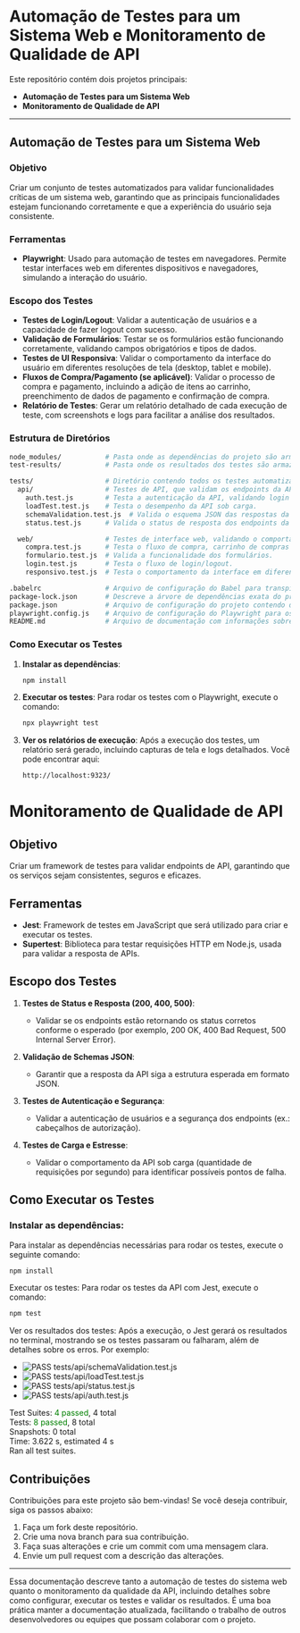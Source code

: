 # Automação de Testes para um Sistema Web e Monitoramento de Qualidade de API

Este repositório contém dois projetos principais:

- **Automação de Testes para um Sistema Web**
- **Monitoramento de Qualidade de API**

---

## Automação de Testes para um Sistema Web

### Objetivo
Criar um conjunto de testes automatizados para validar funcionalidades críticas de um sistema web, garantindo que as principais funcionalidades estejam funcionando corretamente e que a experiência do usuário seja consistente.

### Ferramentas
- **Playwright**: Usado para automação de testes em navegadores. Permite testar interfaces web em diferentes dispositivos e navegadores, simulando a interação do usuário.

### Escopo dos Testes
- **Testes de Login/Logout**: Validar a autenticação de usuários e a capacidade de fazer logout com sucesso.
- **Validação de Formulários**: Testar se os formulários estão funcionando corretamente, validando campos obrigatórios e tipos de dados.
- **Testes de UI Responsiva**: Validar o comportamento da interface do usuário em diferentes resoluções de tela (desktop, tablet e mobile).
- **Fluxos de Compra/Pagamento (se aplicável)**: Validar o processo de compra e pagamento, incluindo a adição de itens ao carrinho, preenchimento de dados de pagamento e confirmação de compra.
- **Relatório de Testes**: Gerar um relatório detalhado de cada execução de teste, com screenshots e logs para facilitar a análise dos resultados.

### Estrutura de Diretórios
```bash
node_modules/           # Pasta onde as dependências do projeto são armazenadas.
test-results/           # Pasta onde os resultados dos testes são armazenados.

tests/                  # Diretório contendo todos os testes automatizados do projeto.
  api/                  # Testes de API, que validam os endpoints da API.
    auth.test.js        # Testa a autenticação da API, validando login e autenticação.
    loadTest.test.js    # Testa o desempenho da API sob carga.
    schemaValidation.test.js  # Valida o esquema JSON das respostas da API.
    status.test.js      # Valida o status de resposta dos endpoints da API.

  web/                  # Testes de interface web, validando o comportamento das páginas.
    compra.test.js      # Testa o fluxo de compra, carrinho de compras e pagamento.
    formulario.test.js  # Valida a funcionalidade dos formulários.
    login.test.js       # Testa o fluxo de login/logout.
    responsivo.test.js  # Testa o comportamento da interface em diferentes resoluções de tela.

.babelrc                # Arquivo de configuração do Babel para transpilar o código JavaScript.
package-lock.json       # Descreve a árvore de dependências exata do projeto.
package.json            # Arquivo de configuração do projeto contendo dependências e scripts.
playwright.config.js    # Arquivo de configuração do Playwright para os testes de interface.
README.md               # Arquivo de documentação com informações sobre o projeto e como usá-lo.
```
### Como Executar os Testes

1. **Instalar as dependências**:

    ```bash
    npm install
    ```

2. **Executar os testes**: Para rodar os testes com o Playwright, execute o comando:

    ```bash
    npx playwright test
    ```

3. **Ver os relatórios de execução**: Após a execução dos testes, um relatório será gerado, incluindo capturas de tela e logs detalhados. Você pode encontrar aqui:
    ```bash
    http://localhost:9323/
    ```

# Monitoramento de Qualidade de API

## Objetivo
Criar um framework de testes para validar endpoints de API, garantindo que os serviços sejam consistentes, seguros e eficazes.

## Ferramentas
- **Jest**: Framework de testes em JavaScript que será utilizado para criar e executar os testes.
- **Supertest**: Biblioteca para testar requisições HTTP em Node.js, usada para validar a resposta de APIs.

## Escopo dos Testes
1. **Testes de Status e Resposta (200, 400, 500)**:
   - Validar se os endpoints estão retornando os status corretos conforme o esperado (por exemplo, 200 OK, 400 Bad Request, 500 Internal Server Error).
   
2. **Validação de Schemas JSON**:
   - Garantir que a resposta da API siga a estrutura esperada em formato JSON.

3. **Testes de Autenticação e Segurança**:
   - Validar a autenticação de usuários e a segurança dos endpoints (ex.: cabeçalhos de autorização).

4. **Testes de Carga e Estresse**:
   - Validar o comportamento da API sob carga (quantidade de requisições por segundo) para identificar possíveis pontos de falha.

## Como Executar os Testes

### Instalar as dependências:
Para instalar as dependências necessárias para rodar os testes, execute o seguinte comando:
```bash
npm install
```

Executar os testes:
Para rodar os testes da API com Jest, execute o comando:
```bash
npm test
```

Ver os resultados dos testes:
Após a execução, o Jest gerará os resultados no terminal, mostrando se os testes passaram ou falharam, além de detalhes sobre os erros. Por exemplo:

- ![PASS](https://img.shields.io/badge/PASS-100%25-brightgreen)
  tests/api/schemaValidation.test.js
- ![PASS](https://img.shields.io/badge/PASS-100%25-brightgreen)
  tests/api/loadTest.test.js
- ![PASS](https://img.shields.io/badge/PASS-100%25-brightgreen)
  tests/api/status.test.js
- ![PASS](https://img.shields.io/badge/PASS-100%25-brightgreen)
  tests/api/auth.test.js

Test Suites: <span style="color:green">4 passed</span>, 4 total  
Tests: <span style="color:green">8 passed</span>, 8 total  
Snapshots: 0 total  
Time: 3.622 s, estimated 4 s  
Ran all test suites.


## Contribuições

Contribuições para este projeto são bem-vindas! Se você deseja contribuir, siga os passos abaixo:

1. Faça um fork deste repositório.
2. Crie uma nova branch para sua contribuição.
3. Faça suas alterações e crie um commit com uma mensagem clara.
4. Envie um pull request com a descrição das alterações.

---

Essa documentação descreve tanto a automação de testes do sistema web quanto o monitoramento da qualidade da API, incluindo detalhes sobre como configurar, executar os testes e validar os resultados. É uma boa prática manter a documentação atualizada, facilitando o trabalho de outros desenvolvedores ou equipes que possam colaborar com o projeto.
